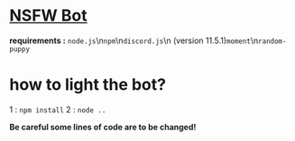 # [NSFW Bot](https://wonderbotlist.com/fr/bot/592753795574923275)
**requirements :**
`node.js`\n`npm`\n`discord.js`\n (version 11.5.1)`moment`\n`random-puppy`


# how to light the bot?

1 : `npm install`
2 : `node ..`

**Be careful some lines of code are to be changed!**
